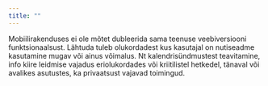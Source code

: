 ```yaml
---
title: ""
---
```

Mobiilirakenduses ei ole mõtet dubleerida sama teenuse veebiversiooni
funktsionaalsust. Lähtuda tuleb olukordadest kus kasutajal on nutiseadme
kasutamine mugav või ainus võimalus. Nt kalendrisündmustest teavitamine, info
kiire leidmise vajadus eriolukordades või kriitilistel hetkedel, tänaval või
avalikes asutustes, ka privaatsust vajavad toimingud.
